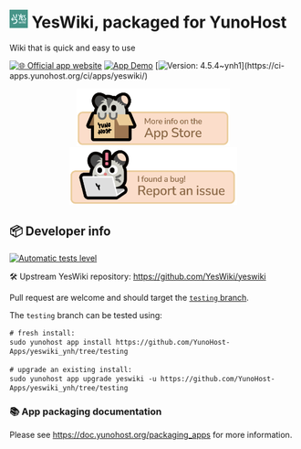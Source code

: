 <!--
N.B.: This README was automatically generated by <https://github.com/YunoHost/apps_tools/blob/main/readme_generator>
It shall NOT be edited by hand.
-->

<h1>
  <img src="https://raw.githubusercontent.com/YunoHost/apps/main/logos/yeswiki.png" width="32px" alt="Logo of YesWiki">
  YesWiki, packaged for YunoHost
</h1>

Wiki that is quick and easy to use

[![🌐 Official app website](https://img.shields.io/badge/Official_app_website-darkgreen?style=for-the-badge)](https://yeswiki.net/)
[![App Demo](https://img.shields.io/badge/App_Demo-blue?style=for-the-badge)](https://ferme.yeswiki.net/?CreerSonWiki)
[![Version: 4.5.4~ynh1](https://img.shields.io/badge/Version-4.5.4~ynh1-rgba(0,150,0,1)?style=for-the-badge)](https://ci-apps.yunohost.org/ci/apps/yeswiki/)

<div align="center">
<a href="https://apps.yunohost.org/app/yeswiki"><img height="100px" src="https://github.com/YunoHost/yunohost-artwork/raw/refs/heads/main/badges/neopossum-badges/badge_more_info_on_the_appstore.svg"/></a>
<a href="https://github.com/YunoHost-Apps/yeswiki_ynh/issues"><img height="100px" src="https://github.com/YunoHost/yunohost-artwork/raw/refs/heads/main/badges/neopossum-badges/badge_report_an_issue.svg"/></a>
</div>

## 📦 Developer info

[![Automatic tests level](https://apps.yunohost.org/badge/cilevel/yeswiki)](https://ci-apps.yunohost.org/ci/apps/yeswiki/)

🛠️ Upstream YesWiki repository: <https://github.com/YesWiki/yeswiki>

Pull request are welcome and should target the [`testing` branch](https://github.com/YunoHost-Apps/yeswiki_ynh/tree/testing).

The `testing` branch can be tested using:
```
# fresh install:
sudo yunohost app install https://github.com/YunoHost-Apps/yeswiki_ynh/tree/testing

# upgrade an existing install:
sudo yunohost app upgrade yeswiki -u https://github.com/YunoHost-Apps/yeswiki_ynh/tree/testing
```

### 📚 App packaging documentation

Please see <https://doc.yunohost.org/packaging_apps> for more information.